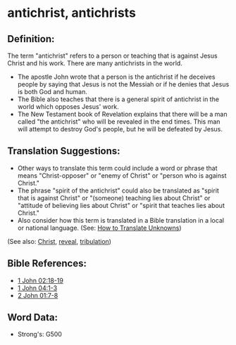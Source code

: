 # antichrist, antichrists #

## Definition: ##

The term "antichrist" refers to a person or teaching that is against Jesus Christ and his work. There are many antichrists in the world.

* The apostle John wrote that a person is the antichrist if he deceives people by saying that Jesus is not the Messiah or if he denies that Jesus is both God and human.
* The Bible also teaches that there is a general spirit of antichrist in the world which opposes Jesus' work.
* The New Testament book of Revelation explains that there will be a man called "the antichrist" who will be revealed in the end times. This man will attempt to destroy God's people, but he will be defeated by Jesus.

## Translation Suggestions: ##

* Other ways to translate this term could include a word or phrase that means "Christ-opposer" or "enemy of Christ" or "person who is against Christ."
* The phrase "spirit of the antichrist" could also be translated as "spirit that is against Christ" or "(someone) teaching lies about Christ" or "attitude of believing lies about Christ" or "spirit that teaches lies about Christ."
* Also consider how this term is translated in a Bible translation in a local or national language. (See: [How to Translate Unknowns](rc://en/ta/man/translate/translate-unknown))

(See also: [Christ](../kt/christ.md), [reveal](../kt/reveal.md), [tribulation](../other/tribulation.md))

## Bible References: ##


* [1 John 02:18-19](rc://en/tn/help/1jn/02/18)
* [1 John 04:1-3](rc://en/tn/help/1jn/04/01)
* [2 John 01:7-8](rc://en/tn/help/2jn/01/07)


## Word Data: ##

* Strong's: G500
